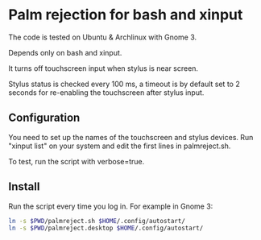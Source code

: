 # Palm rejection for bash and xinput

The code is tested on Ubuntu & Archlinux with Gnome 3.

Depends only on bash and xinput.

It turns off touchscreen input when stylus is near screen.

Stylus status is checked every 100 ms, a timeout is by
default set to 2 seconds for re-enabling the touchscreen
after stylus input.

## Configuration

You need to set up the names of the touchscreen and stylus devices.
Run "xinput list" on your system and edit the first lines in palmreject.sh.

To test, run the script with verbose=true.

## Install

Run the script every time you log in. For example in Gnome 3:

```bash
ln -s $PWD/palmreject.sh $HOME/.config/autostart/
ln -s $PWD/palmreject.desktop $HOME/.config/autostart/
```
